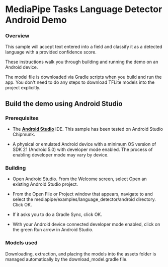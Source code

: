 # MediaPipe Tasks Language Detector Android Demo

### Overview

This sample will accept text entered into a field and classify it as a detected language with a provided confidence score.

These instructions walk you through building and running the demo on an Android
device.

The model file is downloaded via Gradle scripts when you build and run the
app. You don't need to do any steps to download TFLite models into the project
explicitly.


## Build the demo using Android Studio

### Prerequisites

* The **[Android Studio](https://developer.android.com/studio/index.html)** IDE.
  This sample has been tested on Android Studio Chipmunk.

* A physical or emulated Android device with a minimum OS version of SDK 21
  (Android 5.0) with developer mode enabled. The process of enabling
  developer mode may vary by device.

### Building

* Open Android Studio. From the Welcome screen, select Open an existing
    Android Studio project.

* From the Open File or Project window that appears, navigate to and select
    the mediapipe/examples/language_detector/android directory.
    Click OK.

* If it asks you to do a Gradle Sync, click OK.

* With your Android device connected developer mode
    enabled, click on the green Run arrow in Android Studio.

### Models used

Downloading, extraction, and placing the models into the assets folder is
managed automatically by the download_model.gradle file.